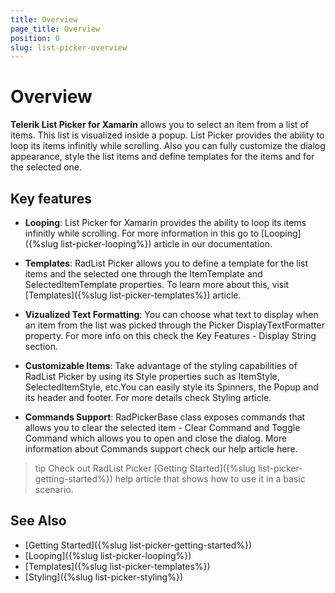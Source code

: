 ```yaml
---
title: Overview
page_title: Overview
position: 0
slug: list-picker-overview
---
```


# Overview

**Telerik List Picker for Xamarin** allows you to select an item from a list of items. This list is visualized inside a popup. List Picker provides the ability to loop its items infinitly while scrolling. Also you can fully customize the dialog appearance, style the list items and define templates for the items and for the selected one.  



## Key features

* **Looping**: List Picker for Xamarin provides the ability to loop its items infinitly while scrolling. For more information in this go to [Looping]({%slug list-picker-looping%}) article in our documentation.

* **Templates**: RadList Picker allows you to define a template for the list items and the selected one through the ItemTemplate and SelectedItemTemplate properties. To learn more about this, visit [Templates]({%slug list-picker-templates%}) article.

* **Vizualized Text Formatting**: You can choose what text to display when an item from the list was picked through the Picker DisplayTextFormatter property. For more info on this check the Key Features - Display String section.

* **Customizable Items**:  Take advantage of the styling capabilities of RadList Picker by using its Style properties such as ItemStyle, SelectedItemStyle, etc.You can easily style its Spinners, the Popup and its header and footer. For more details check Styling article.

* **Commands Support**: RadPickerBase class exposes commands that allows you to clear the selected item - Clear Command and Toggle Command which allows you to open and close the dialog. More information about Commands support check our help article here.

>tip Check out RadList Picker [Getting Started]({%slug list-picker-getting-started%}) help article that shows how to use it in a basic scenario.

## See Also

- [Getting Started]({%slug list-picker-getting-started%})
- [Looping]({%slug list-picker-looping%})
- [Templates]({%slug list-picker-templates%})
- [Styling]({%slug list-picker-styling%})
